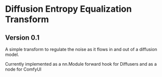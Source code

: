 # Diffusion Entropy Equalization Transform
## Version 0.1

A simple transform to regulate the noise as it flows in and out of a diffusion model.

Currently implemented as a nn.Module forward hook for Diffusers and as a node for ComfyUI
